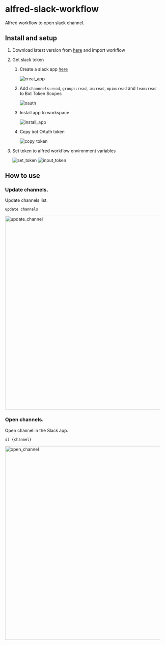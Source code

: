 # alfred-slack-workflow

Alfred workflow to open slack channel.

## Install and setup

1. Download latest version from [here](https://github.com/AdamVyborny/alfred-slack-workflow/releases) and import workflow

2. Get slack token
   1. Create a slack app [here](https://api.slack.com/apps/new)

       ![creat_app](https://user-images.githubusercontent.com/25761599/114042525-793b3c00-98c0-11eb-9414-c3a7a0d1f1a8.png)

   2. Add `channnels:read`, `groups:read`, `im:read`, `mpim:read` and `team:read` to Bot Token Scopes

       ![oauth](https://user-images.githubusercontent.com/25761599/114047810-f072cf00-98c4-11eb-95c9-c93a057c11de.png)

   3. Install app to workspace

       ![install_app](https://user-images.githubusercontent.com/25761599/114044687-60cc2100-98c2-11eb-9c53-2a5cfeca003f.png)

   4. Copy bot OAuth token

       ![copy_token](https://user-images.githubusercontent.com/25761599/114048616-b2c27600-98c5-11eb-93f1-bebe2815a1f1.png)

3. Set token to alfred workflow environment variables

    ![set_token](https://user-images.githubusercontent.com/25761599/114048868-e56c6e80-98c5-11eb-9789-3a75b4d27bbd.png)
    ![input_token](https://user-images.githubusercontent.com/25761599/114049347-57dd4e80-98c6-11eb-8100-382f68874670.png)

## How to use

### Update channels.

Update channels list.

`update channels`

<img width="629" alt="update_channel" src="https://user-images.githubusercontent.com/25761599/114295936-71a7ad00-9ae3-11eb-8e40-fc67d729770e.png">

### Open channels.

Open channel in the Slack app.

`sl {channel}`

<img width="630" alt="open_channel" src="https://user-images.githubusercontent.com/25761599/114295940-740a0700-9ae3-11eb-9bd5-18ca053b9ab5.png">
